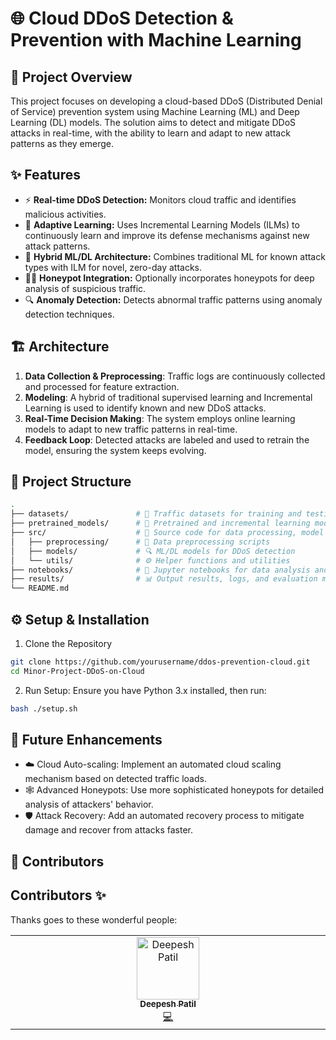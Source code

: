 # 🌐 Cloud DDoS Detection & Prevention with Machine Learning

## 📜 Project Overview
This project focuses on developing a cloud-based DDoS (Distributed Denial of Service) prevention system using Machine Learning (ML) and Deep Learning (DL) models. The solution aims to detect and mitigate DDoS attacks in real-time, with the ability to learn and adapt to new attack patterns as they emerge.

## ✨ Features
- ⚡ **Real-time DDoS Detection:** Monitors cloud traffic and identifies malicious activities.
- 🧠 **Adaptive Learning:** Uses Incremental Learning Models (ILMs) to continuously learn and improve its defense mechanisms against new attack patterns.
- 🔄 **Hybrid ML/DL Architecture:** Combines traditional ML for known attack types with ILM for novel, zero-day attacks.
- 🕵️‍♂️ **Honeypot Integration:** Optionally incorporates honeypots for deep analysis of suspicious traffic.
- 🔍 **Anomaly Detection:** Detects abnormal traffic patterns using anomaly detection techniques.

## 🏗️ Architecture
1. **Data Collection & Preprocessing**: Traffic logs are continuously collected and processed for feature extraction.
2. **Modeling**: A hybrid of traditional supervised learning and Incremental Learning is used to identify known and new DDoS attacks.
3. **Real-Time Decision Making**: The system employs online learning models to adapt to new traffic patterns in real-time.
4. **Feedback Loop**: Detected attacks are labeled and used to retrain the model, ensuring the system keeps evolving.

## 📁 Project Structure
```bash
.
├── datasets/               # 📂 Traffic datasets for training and testing
├── pretrained_models/      # 🧠 Pretrained and incremental learning models
├── src/                    # 📜 Source code for data processing, model training, and prediction
│   ├── preprocessing/      # 🧹 Data preprocessing scripts
│   ├── models/             # 🔍 ML/DL models for DDoS detection
│   └── utils/              # ⚙️ Helper functions and utilities
├── notebooks/              # 📝 Jupyter notebooks for data analysis and model development
├── results/                # 📊 Output results, logs, and evaluation metrics
└── README.md          
```

## ⚙️ Setup & Installation
1. Clone the Repository
```bash
git clone https://github.com/yourusername/ddos-prevention-cloud.git
cd Minor-Project-DDoS-on-Cloud
```

2. Run Setup: Ensure you have Python 3.x installed, then run:
```bash
bash ./setup.sh
```

<!-- ## 🚀 Usage
1. Preprocess Data: To preprocess traffic data:
```bash
python src/preprocessing/preprocess.py
```

2. Train the Model: To train the ML/DL model for DDoS detection:
```bash
python src/models/train_model.py
```

3. Run Real-time Detection: For real-time DDoS detection using streaming data:
```bash
python src/models/run_realtime_detection.py
```
4. Analyze Results: You can view the logs and performance metrics in the `results` folder. -->


## 🔮 Future Enhancements
- ☁️ Cloud Auto-scaling: Implement an automated cloud scaling mechanism based on detected traffic loads.
- 🕸️ Advanced Honeypots: Use more sophisticated honeypots for detailed analysis of attackers' behavior.
- 🛡️ Attack Recovery: Add an automated recovery process to mitigate damage and recover from attacks faster.

## 🤝 Contributors

## Contributors ✨

Thanks goes to these wonderful people:

<!-- ALL-CONTRIBUTORS-LIST:START - Do not remove or modify this section -->
<!-- prettier-ignore-start -->
<!-- markdownlint-disable -->
<table>
  <tbody>
    <tr>
      <td align="center" valign="top" width="14.28%"><a href="https://deepesh-patil.vercel.app/"><img src="https://avatars.githubusercontent.com/u/123585104?v=4?s=100" width="100px;" alt="Deepesh Patil"/><br /><sub><b>Deepesh Patil</b></sub></a><br /><a href="https://github.com/deepesh611/Minor-Project-DDoS-on-Cloud/commits?author=deepesh611" title="Code">💻</a></td>
    </tr>
  </tbody>
</table>

<!-- markdownlint-restore -->
<!-- prettier-ignore-end -->

<!-- ALL-CONTRIBUTORS-LIST:END -->
